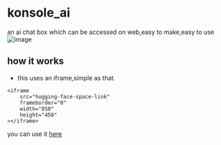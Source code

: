 # konsole_ai
an ai chat box which can be accessed on web,easy to make,easy to use
![image](https://github.com/user-attachments/assets/2207c6d2-b803-4119-b8dd-e8b8900eb32f)


## how it works
 * this uses an iframe,simple as that.
```
<iframe
	src="hugging-face-space-link"
	frameborder="0"
	width="850"
	height="450"
></iframe>
```
you can use it [here](https://blue-clouds4.github.io/konsole_ai/)
